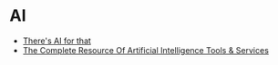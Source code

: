 # AI

- [There's AI for that](https://theresanaiforthat.com/)
- [The Complete Resource Of Artificial Intelligence Tools & Services](https://allthingsai.com/)
